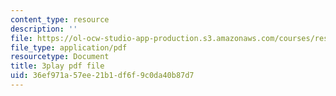```yaml
---
content_type: resource
description: ''
file: https://ol-ocw-studio-app-production.s3.amazonaws.com/courses/res-6-012-introduction-to-probability-spring-2018/36ef971a57ee21b1df6f9c0da40b87d7_2BttG14vI7c.pdf
file_type: application/pdf
resourcetype: Document
title: 3play pdf file
uid: 36ef971a-57ee-21b1-df6f-9c0da40b87d7
---
```

